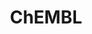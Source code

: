 ---
bigquery: https://console.cloud.google.com/bigquery?p=patents-public-data&d=ebi_chembl&page=dataset
citation: '"The ChEMBL database in 2017." Anna Gaulton, Anne Hersey, Michał Nowotka,
  A Patrícia Bento, Jon Chambers, David Mendez, Prudence Mutowo, Francis Atkinson,
  Louisa J Bellis, Elena Cibrián-Uhalte, Mark Davies, Nathan Dedman, Anneli Karlsson,
  María Paula Magariños, John P Overington, George Papadatos, Ines Smit, Andrew R
  Leach Nucleic acids Research (2017) 45 (Database Issue), D945-D954'
contributors: European Bioinformatics Institute
cost: None
description: ChEMBL Data is a manually curated database of small molecules used in
  drug discovery, including information about existing patented drugs.
documentation: 'schema: https://www.ebi.ac.uk/chembl/db_schema


  '
last_edit: 04/11/2022, 11:53:43
location: https://console.cloud.google.com/marketplace/product/google_patents_public_datasets/chembl
maintained_by: EMBL-EBI, an outstation of European Molecular Biology Laboratory
related_publications: '

  ChEMBL: towards direct deposition of bioassay data.


  Mendez D, Gaulton A, Bento AP, Chambers J, De Veij M, Félix E, Magariños MP, Mosquera
  JF, Mutowo P, Nowotka M, Gordillo-Marañón M, Hunter F, Junco L, Mugumbate G, Rodriguez-Lopez
  M, Atkinson F, Bosc N, Radoux CJ, Segura-Cabrera A, Hersey A, Leach AR.


  — Nucleic Acids Res. 2019; 47(D1):D930-D940. doi: 10.1093/nar/gky1075

  '
schema_fields:
- first_approval
- alert_id
- uberon_id
- withdrawn_country
- isoform
- standard_upper_value
- toid
- hba
- ref_type
- drugind_id
- hbd_lipinski
- comp_go_id
- acd_most_bpka
- action_type
- prod_pat_id
- orig_description
- withdrawn_class
- molecular_mechanism
- ingredient
- value
- standard_inchi_key
- ap_id
- log_id
- enzyme_name
- warning_country
- bto_id
- curated_by
- assay_cell_type
- assay_source
- warning_year
- patent_id
- path
- result_flag
- usan_substem
- irac_code
- l1
- definition
- sei
- trade_name
- db_version
- targcomp_id
- updated_by
- caloha_id
- level1_description
- upper_value
- patent_no
- domain_name
- heavy_atoms
- canonical_smiles
- mechanism_comment
- biocomp_id
- active_ingredient
- pathway_key
- mc_target_accession
- aromatic_rings
- issue
- structure_type
- l8
- aidx
- l4
- mesh_id
- ref_id
- confidence
- mesh_heading
- cl_lincs_id
- assay_subcellular_fraction
- ro3_pass
- tid_fixed
- rtb
- mecref_id
- company
- parent_type
- cx_most_apka
- component_id
- mol_atc_id
- pubmed_id
- parent_id
- class_type
- applicant_full_name
- ddd_value
- assay_id
- l3
- level1
- clo_id
- mechanism_of_action
- comments
- go_id
- mol_frac_id
- bei
- withdrawn_reason
- subgroup
- acd_most_apka
- tissue_id
- who_name
- warning_class
- pref_name
- normal_range_max
- alert_set_id
- num_lipinski_ro5_violations
- label
- inorganic_flag
- type
- ref_url
- text_value
- src_short_name
- assay_organism
- standard_value
- active_molregno
- l2
- doc_id
- assay_desc
- published_units
- bao_format
- syn_type
- published_type
- metref_id
- mw_freebase
- helm_notation
- hba_lipinski
- mec_id
- activity_comment
- actsm_id
- predbind_id
- warnref_id
- binding_site_comment
- nda_type
- withdrawn_flag
- max_phase_for_ind
- usan_stem
- warning_type
- cell_source_organism
- cidx
- relationship_desc
- direct_interaction
- target_desc
- cell_id
- sequence_md5sum
- entity_type
- drug_product_flag
- usan_stem_id
- qudt_units
- updated_on
- parent_molregno
- num_alerts
- last_active
- drug_substance_flag
- standard_relation
- assay_strain
- mol_irac_id
- stem
- as_id
- major_class
- data_validity_comment
- withdrawn_year
- irac_class_id
- activity_id
- cx_logd
- standard_text_value
- l7
- src_id
- smarts
- idx
- variant_id
- assay_test_type
- compound_name
- usan_stem_definition
- l5
- synonyms
- warning_id
- doc_type
- status
- level3
- efo_id
- full_mwt
- hrac_code
- src_assay_id
- substrate_record_id
- dosage_form
- indication_class
- prodrug
- potential_duplicate
- cell_description
- publication_number
- relationship_type
- src_compound_id
- res_stem_id
- black_box_warning
- smid
- compsyn_id
- tbl
- site_residues
- domain_description
- met_conversion
- assay_param_id
- cell_ontology_id
- homologue
- patent_use_code
- ad_type
- parameter_type
- site_id
- downgraded
- natural_product
- domain_id
- uo_units
- record_id
- assay_category
- chembl_id
- mc_organism
- protein_class_id
- src_description
- end_position
- doi
- stem_class
- l6
- level4
- acd_logd
- frac_code
- volume
- therapeutic_flag
- met_id
- year
- hbd
- std_act_id
- units
- standard_inchi
- protein_class_synonym
- job_id
- targrel_id
- pchembl_value
- aspect
- first_in_class
- oral
- lle
- parenteral
- entity_id
- disease_efficacy
- strength
- protein_class_desc
- accession
- molsyn_id
- relationship
- previous_company
- stat
- co_stem_id
- sequence
- description
- polymer_flag
- mutation
- class_level
- country
- cpd_str_alert_id
- assay_type
- bao_id
- ddd_comment
- comp_class_id
- metabolite_record_id
- full_molformula
- species_group_flag
- chebi_par_id
- num_ro5_violations
- published_value
- mc_target_name
- indref_id
- journal
- component_type
- efo_term
- level2
- availability_type
- assay_class_id
- mc_tax_id
- curation_comment
- assay_tax_id
- activity_count
- molfile
- name
- component_synonym
- level5
- drug_record_id
- acd_logp
- organism
- short_name
- topical
- target_mapping
- mol_hrac_id
- ddd_admr
- related_tid
- ass_cls_map_id
- cellosaurus_id
- qed_weighted
- submission_date
- bao_endpoint
- level2_description
- alert_name
- compd_id
- selectivity_comment
- warning_description
- route
- version
- ridx
- normal_range_min
- oc_id
- standard_units
- formulation_id
- delist_flag
- published_relation
- psa
- ddd_units
- relation
- cell_source_tissue
- assay_tissue
- who_extra
- set_name
- parameter_value
- chirality
- molecular_species
- title
- molregno
- atc_code
- research_stem
- ddd_id
- parent_go_id
- enzyme_tid
- mc_target_type
- authors
- hrac_class_id
- annotation
- frac_class_id
- first_page
- sitecomp_id
- confidence_score
- max_phase
- protclasssyn_id
- cell_name
- level4_description
- molecule_type
- last_page
- creation_date
- cx_logp
- usan_year
- product_id
- innovator_company
- cx_most_bpka
- abstract
- tid
- le
- priority
- standard_flag
- compound_key
- domain_type
- met_comment
- source
- prediction_method
- alogp
- source_domain_id
- mw_monoisotopic
- level3_description
- db_source
- standard_type
- site_name
- patent_expire_date
- dosed_ingredient
- cell_source_tax_id
- tax_id
- target_type
- start_position
- pathway_id
- approval_date
- rgid
shortname: chembl
tags:
- biotechnology
- health
- chemical
- bioinformatics
- medical
terms_of_use: CC BY-SA 3.0
title: ChEMBL
uuid: e232a192-965c-4ec9-904c-155b6dfe56c5
---
